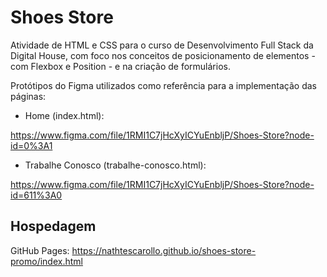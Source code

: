 # Shoes Store

Atividade de HTML e CSS para o curso de Desenvolvimento Full Stack da Digital House, com foco nos conceitos de posicionamento de elementos - com Flexbox e Position - e na criação de formulários.

Protótipos do Figma utilizados como referência para a implementação das páginas:

* Home (index.html): 

https://www.figma.com/file/1RMI1C7jHcXyICYuEnbljP/Shoes-Store?node-id=0%3A1

* Trabalhe Conosco (trabalhe-conosco.html): 

https://www.figma.com/file/1RMI1C7jHcXyICYuEnbljP/Shoes-Store?node-id=611%3A0

## Hospedagem

GitHub Pages: https://nathtescarollo.github.io/shoes-store-promo/index.html
